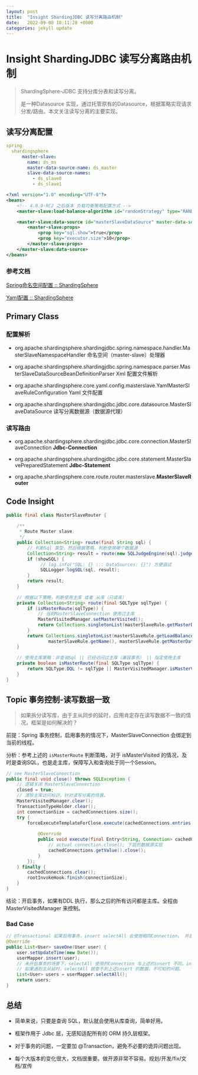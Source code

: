 ```yaml
---
layout: post
title:  "Insight ShardingJDBC 读写分离路由机制"
date:   2022-09-08 18:11:28 +0800
categories: jekyll update
---
```

# Insight ShardingJDBC 读写分离路由机制

> ShardingSphere-JDBC 支持分库分表和读写分离。
> 
> 是一种Datasource 实现，通过托管原有的Datasource，根据策略实现请求分发/路由。本文关注读写分离的主要实现。

## 读写分离配置

```yaml
spring
  shardingsphere
	  master-slave:
		name: ds_ms
		master-data-source-name: ds_master
		slave-data-source-names: 
		  - ds_slave0
		  - ds_slave1
```

```xml
<?xml version="1.0" encoding="UTF-8"?>
<beans>
    <!-- 4.0.0-RC2 之后版本 负载均衡策略配置方式 -->
    <master-slave:load-balance-algorithm id="randomStrategy" type="RANDOM" />

    <master-slave:data-source id="masterSlaveDataSource" master-data-source-name="ds_master" slave-data-source-names="ds_slave0, ds_slave1" strategy-ref="randomStrategy">
        <master-slave:props>
            <prop key="sql.show">true</prop>
            <prop key="executor.size">10</prop>
        </master-slave:props>
    </master-slave:data-source>
</beans>
```

### 参考文档

[Spring命名空间配置 :: ShardingSphere](https://shardingsphere.apache.org/document/legacy/4.x/document/cn/manual/sharding-jdbc/configuration/config-spring-namespace/#%E8%AF%BB%E5%86%99%E5%88%86%E7%A6%BB)

[Yaml配置 :: ShardingSphere](https://shardingsphere.apache.org/document/legacy/4.x/document/cn/manual/sharding-jdbc/configuration/config-yaml/)



## Primary Class

### 配置解析

- org.apache.shardingsphere.shardingjdbc.spring.namespace.handler.MasterSlaveNamespaceHandler 命名空间（master-slave）处理器

- org.apache.shardingsphere.shardingjdbc.spring.namespace.parser.MasterSlaveDataSourceBeanDefinitionParser Xml 配置文件解析

- org.apache.shardingsphere.core.yaml.config.masterslave.YamlMasterSlaveRuleConfiguration Yaml 文件配置

- org.apache.shardingsphere.shardingjdbc.jdbc.core.datasource.MasterSlaveDataSource 读写分离数据源（数据源代理）



### 读写路由

- org.apache.shardingsphere.shardingjdbc.jdbc.core.connection.MasterSlaveConnection **Jdbc-Connection**

- org.apache.shardingsphere.shardingjdbc.jdbc.core.statement.MasterSlavePreparedStatement **Jdbc-Statement**

- org.apache.shardingsphere.core.route.router.masterslave.**MasterSlaveRouter**
  
  

## Code Insight

```java
public final class MasterSlaveRouter {
    
    /**
     * Route Master slave.
     */
    public Collection<String> route(final String sql) {
		// 判断Sql 类型，然后根据策略，判断使用哪个数据源
        Collection<String> result = route(new SQLJudgeEngine(sql).judge().getType());
        if (showSQL) {
             // log.info("SQL: {} ::: DataSources: {}") 方便调试
             SQLLogger.logSQL(sql, result);
        }
        return result;
    }
    
	// 根据以下策略，判断使用主库 或者 从库（只读库）
    private Collection<String> route(final SQLType sqlType) {
        if (isMasterRoute(sqlType)) {
            // 当前MasterSlaveConnection 使用过主库
            MasterVisitedManager.setMasterVisited();
            return Collections.singletonList(masterSlaveRule.getMasterDataSourceName());
        }
        return Collections.singletonList(masterSlaveRule.getLoadBalanceAlgorithm().getDataSource(
                masterSlaveRule.getName(), masterSlaveRule.getMasterDataSourceName(), new ArrayList<>(masterSlaveRule.getSlaveDataSourceNames())));
    }
    
	// 使用主库策略：非查询Sql || 已经访问过主库（兼容事务） || 指定使用主库
    private boolean isMasterRoute(final SQLType sqlType) {
        return SQLType.DQL != sqlType || MasterVisitedManager.isMasterVisited() || HintManager.isMasterRouteOnly();
    }
}
```

## Topic 事务控制-读写数据一致

> 如果拆分读写库，由于主从同步的延时，应用肯定存在读写数据不一致的情况。框架是如何解决的？

前提：Spring 事务控制，启用事务的情况下，MasterSlaveConnection 会绑定到当前的线程。

分析：参考上述的 `isMasterRoute` 判断策略，对于 isMasterVisited 的情况，及时是查询SQL，也是走主库，保障写入和查询处于同一个Session。

```java
// see MasterSlaveConnection
public final void close() throws SQLException {
	// 逻辑关闭 MasterSlaveConnection
	closed = true;
	// 清除主库访问标识，针对读写分离的场景。
	MasterVisitedManager.clear();
	TransactionTypeHolder.clear();
	int connectionSize = cachedConnections.size();
	try {
		forceExecuteTemplateForClose.execute(cachedConnections.entries(), new ForceExecuteCallback<Entry<String, Connection>>() {
	
			@Override
			public void execute(final Entry<String, Connection> cachedConnections) throws SQLException {
				// actual connection.close(); 下层的数据源实现
				cachedConnections.getValue().close();
			}
		});
	} finally {
		cachedConnections.clear();
		rootInvokeHook.finish(connectionSize);
	}
}
```

结论：开启事务，如果有DDL 执行，那么之后的所有访问都是主库。全程由 MasterVisitedManager 来控制。

### Bad Case

```java
// @Transactional 如果启用事务，insert selectAll 会使用相同Connection， 并且 setMasterVisited = true 
@Override
public List<User> saveOne(User user) {
	user.setUpdateTime(new Date());
	userMapper.insert(user);
	// 未开启事务的场景下，selectAll 使用的Connection 与上述的insert 不同。insert 使用主库，selectAll 使用从库
	// 如果遇到主从延时，selectAll 就查不到上述insert 的数据。不可知的问题。
	List<User> users = userMapper.selectAll();
	return users;
}
```



## 总结

- 简单来说，只要是查询 SQL，默认就会使用从库查询，简单好用。

- 框架作用于 Jdbc 层，无感知适配所有的 ORM 持久层框架。

- 对于事务的问题，一定要加 @Transaction，避免不必要的诡异问题出现。

- 每个大版本的变化很大，文档很重要。做开源非常不容易。规划/开发/fix/文档/宣传


